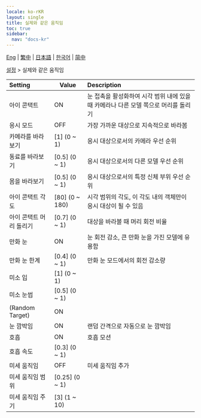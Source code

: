 ```yaml
---
locale: ko-rKR
layout: single
title: 실제와 같은 움직임
toc: true
sidebar:
  nav: "docs-kr"
---
```

[Eng](/dancexr/menu/2025.4/actor/lifelike_motions) | [繁中](/tw/dancexr/menu/2025.4/actor/lifelike_motions) | [日本語](/jp/dancexr/menu/2025.4/actor/lifelike_motions) | [한국어](/kr/dancexr/menu/2025.4/actor/lifelike_motions) | [简中](/zh/dancexr/menu/2025.4/actor/lifelike_motions)

[설정](../menu#설정) > 실제와 같은 움직임



| Setting | Value | Description |
| :--- | --- | :--- |
| 아이 콘택트 | ON | 눈 접촉을 활성화하여 시각 범위 내에 있을 때 카메라나 다른 모델 쪽으로 머리를 돌리기
| 응시 모드 | OFF | 가장 가까운 대상으로 지속적으로 바라봄
| 카메라를 바라보기 | [1] (0 ~ 1) | 응시 대상으로서의 카메라 우선 순위
| 동료를 바라보기 | [0.5] (0 ~ 1) | 응시 대상으로서의 다른 모델 우선 순위
| 몸을 바라보기 | [0.5] (0 ~ 1) | 응시 대상으로서의 특정 신체 부위 우선 순위
| 아이 콘택트 각도 | [80] (0 ~ 180) | 시각 범위의 각도, 이 각도 내의 객체만이 응시 대상이 될 수 있음
| 아이 콘택트 머리 돌리기 | [0.7] (0 ~ 1) | 대상을 바라볼 때 머리 회전 비율
| 만화 눈 | ON | 눈 회전 감소, 큰 만화 눈을 가진 모델에 유용함
| 만화 눈 한계 | [0.4] (0 ~ 1) | 만화 눈 모드에서의 회전 감소량
| 미소 입 | [1] (0 ~ 1) | 
| 미소 눈썹 | [0.5] (0 ~ 1) | 
| (Random Target) | ON | 
| 눈 깜박임 | ON | 랜덤 간격으로 자동으로 눈 깜박임
| 호흡 | ON | 호흡 모션
| 호흡 속도 | [0.3] (0 ~ 1) | 
| 미세 움직임 | OFF | 미세 움직임 추가
| 미세 움직임 범위 | [0.25] (0 ~ 1) | 
| 미세 움직임 주기 | [3] (1 ~ 10) | 
